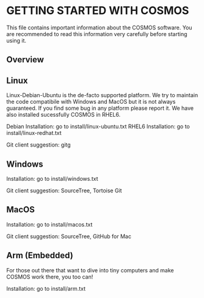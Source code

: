 GETTING STARTED WITH COSMOS
===========================

This file contains important information about the COSMOS software. 
You are recommended to read this information very carefully before 
starting using it.

Overview
--------


Linux
-----
Linux-Debian-Ubuntu is the de-facto supported platform. We try to 
maintain the code compatibile with Windows and MacOS but it is not 
always guaranteed. If you find some bug in any platform please 
report it. We have also installed sucessfully COSMOS in RHEL6.
 
Debian Installation: go to install/linux-ubuntu.txt
RHEL6 Installation: go to install/linux-redhat.txt

Git client suggestion: 
gitg 


Windows
-------

Installation: go to install/windows.txt

Git client suggestion: 
SourceTree, Tortoise Git



MacOS
-----

Installation: go to install/macos.txt

Git client suggestion: 
SourceTree, GitHub for Mac



Arm (Embedded)
--------------
For those out there that want to dive into tiny computers and
make COSMOS work there, you too can!

Installation: go to install/arm.txt

